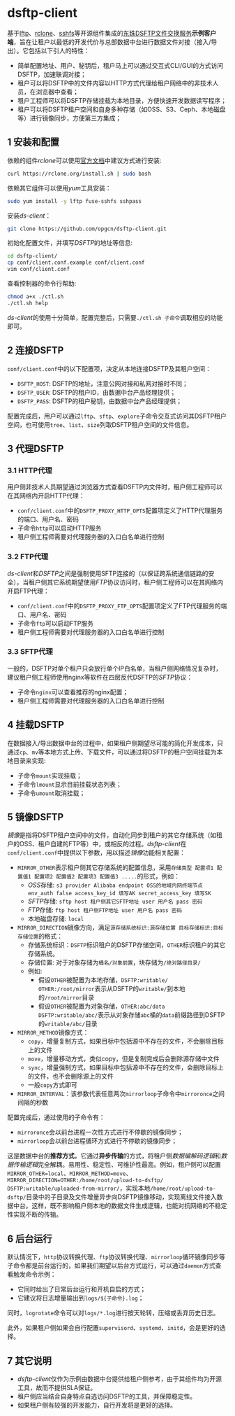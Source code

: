 # dsftp-client

基于[lftp](http://lftp.tech/)、[rclone](https://rclone.org/)、[sshfs](https://github.com/libfuse/sshfs)等开源组件集成的[东珠DSFTP文件交换服务](http://dsftp.opg.cn)**示例客户端**，旨在让租户以最低的开发代价与总部数据中台进行数据文件对接（接入/导出）。它包括以下引人的特性：

- 简单配置地址、用户、秘钥后，租户马上可以通过交互式CLI/GUI的方式访问DSFTP，加速联调对接；
- 租户可以将DSFTP中的文件内容以HTTP方式代理给租户网络中的非技术人员，在浏览器中查看；
- 租户工程师可以将DSFTP存储挂载为本地目录，方便快速开发数据读写程序；
- 租户可以将DSFTP租户空间和自身多种存储（如OSS、S3、Ceph、本地磁盘等）进行镜像同步，方便第三方集成；

## 1 安装和配置

依赖的组件*rclone*可以使用[官方文档](https://rclone.org/install/)中建议方式进行安装:
```bash
curl https://rclone.org/install.sh | sudo bash
```

依赖其它组件可以使用*yum*工具安装：
```bash
sudo yum install -y lftp fuse-sshfs sshpass
```

安装*ds-client*：
```bash
git clone https://github.com/opgcn/dsftp-client.git
```

初始化配置文件，并填写*DSFTP*的地址等信息:
```bash
cd dsftp-client/
cp conf/client.conf.example conf/client.conf
vim conf/client.conf
```

查看控制器的命令行帮助:
```bash
chmod a+x ./ctl.sh
./ctl.sh help
```

*ds-client*的使用十分简单，配置完整后，只需要`./ctl.sh 子命令`调取相应的功能即可。

## 2 连接DSFTP

`conf/client.conf`中的以下配置项，决定从本地连接DSFTP及其租户空间：
- `DSFTP_HOST`: DSFTP的地址，注意公网对接和私网对接时不同；
- `DSFTP_USER`: DSFTP的租户ID，由数据中台产品经理提供；
- `DSFTP_PASS`: DSFTP的租户秘钥，由数据中台产品经理提供；

配置完成后，用户可以通过`lftp`、`sftp`、`explore`子命令交互式访问其DSFTP租户空间，也可使用`tree`、`list`、`size`列取DSFTP租户空间的文件信息。

## 3 代理DSFTP

### 3.1 HTTP代理

用户侧非技术人员期望通过浏览器方式查看DSFTP内文件时，租户侧工程师可以在其网络内开启HTTP代理：
- `conf/client.conf`中的`DSFTP_PROXY_HTTP_OPTS`配置项定义了HTTP代理服务的端口、用户名、密码
- 子命令`http`可以启动HTTP服务
- 租户侧工程师需要对代理服务器的入口白名单进行控制

### 3.2 FTP代理

*ds-client*和*DSFTP*之间是强制使用SFTP连接的（以保证跨系统通信链路的安全），当租户侧其它系统期望使用*FTP*协议访问时，租户侧工程师可以在其网络内开启FTP代理：
- `conf/client.conf`中的`DSFTP_PROXY_FTP_OPTS`配置项定义了FTP代理服务的端口、用户名、密码
- 子命令`ftp`可以启动FTP服务
- 租户侧工程师需要对代理服务器的入口白名单进行控制

### 3.3 SFTP代理

一般的，DSFTP对单个租户只会放行单个IP白名单，当租户侧网络情况复杂时，建议租户侧工程师使用nginx等软件在四层反代DSFTP的*SFTP*协议：
- 子命令`nginx`可以查看推荐的nginx配置；
- 租户侧工程师需要对代理服务器的入口白名单进行控制

## 4 挂载DSFTP

在数据接入/导出数据中台的过程中，如果租户侧期望尽可能的简化开发成本，只通过`cp`、`mv`等本地方式上传、下载文件，可以通过将DSFTP的租户空间挂载为本地目录来实现:
- 子命令`mount`实现挂载；
- 子命令`lmount`显示目前挂载状态列表；
- 子命令`umount`取消挂载；

## 5 镜像DSFTP

*镜像*是指将DSFTP租户空间中的文件，自动化同步到租户的其它存储系统（如租户的OSS、租户自建的FTP等）中，或相反的过程。*dsftp-client*在`conf/client.conf`中提供以下参数，用以描述*镜像*功能相关配置：
- `MIRROR_OTHER`表示租户侧其它存储系统的配置信息，采用`存储类型 配置项1 配置值1 配置项2 配置值2 配置项3 配置值3 .....`的形式，例如：
  - *OSS*存储: `s3 provider Alibaba endpoint OSS的地域内网终端节点 env_auth false access_key_id 填写AK secret_access_key 填写SK`
  - *SFTP*存储: `sftp host 租户侧其它SFTP地址 user 用户名 pass 密码`
  - *FTP*存储: `ftp host 租户侧FTP地址 user 用户名 pass 密码`
  - 本地磁盘存储: `local`
- `MIRROR_DIRECTION`镜像方向，满足`源存储系统标识:源存储位置 目标存储标识:目标存储位置`的格式：
  - 存储系统标识：`DSFTP`标识租户的DSFTP存储空间，`OTHER`标识租户的其它存储系统。
  - 存储位置: 对于对象存储为`桶名/对象前置`，块存储为`/绝对路径目录/`
  - 例如:
    - 假设`OTHER`被配置为本地存储，`DSFTP:writable/ OTHER:/root/mirror`表示从DSFTP的`writable/`到本地的`/root/mirror`目录
    - 假设`OTHER`被配置为对象存储，`OTHER:abc/data DSFTP:writable/abc/`表示从对象存储`abc`桶的`data`前缀路径到DSFTP的`writable/abc/`目录
- `MIRROR_METHOD`镜像方式：
  - `copy`，增量复制方式，如果目标中包括源中不存在的文件，不会删除目标上的文件
  - `move`，增量移动方式，类似copy，但是复制完成后会删除源存储中文件
  - `sync`，增量强制方式，如果目标中包括源中不存在的文件，会删除目标上的文件，也不会删除源上的文件
  - 一般`copy`方式即可
- `MIRROR_INTERVAL`：该参数代表任意两次`mirrorloop`子命令中`mirroronce`之间间隔的秒数

配置完成后，通过使用的子命令有：
- `mirroronce`会以前台进程一次性方式进行不停歇的镜像同步；
- `mirrorloop`会以前台进程循环方式进行不停歇的镜像同步；

这是数据中台的**推荐方式**，它通过**异步传输**的方式，将租户侧*数据编解码逻辑*和*数据传输逻辑*完全解耦。易用性、稳定性、可维护性最高。例如，租户侧可以配置`MIRROR_OTHER=local`、`MIRROR_METHOD=move`、`MIRROR_DIRECTION=OTHER:/home/root/upload-to-dsftp/ DSFTP:writable/uploaded-from-mirror/`，实现本地`/home/root/upload-to-dsftp/`目录中的子目录及文件增量异步向DSFTP镜像移动，实现离线文件接入数据中台。这样，既不影响租户侧本地的数据文件生成逻辑，也能对抗网络的不稳定性实现不断的传输。

## 6 后台运行

默认情况下，`http`协议转换代理、`ftp`协议转换代理、`mirrorloop`循环镜像同步等子命令都是前台运行的，如果我们期望以后台方式运行，可以通过`daemon`方式查看触发命令示例：
- 它同时给出了日常后台运行和开机自启的方式；
- 它建议将日志增量输出到`logs/${子命令}.log`；

同时，`logrotate`命令可以对`logs/*.log`进行按天轮转，压缩或丢弃历史日志。

此外，如果租户侧如果会自行配置`supervisord`、`systemd`、`initd`，会是更好的选择。

## 7 其它说明

- *dsftp-client*仅作为示例由数据中台提供给租户侧参考，由于其组件均为开源工具，故而不提供SLA保证。
- 租户侧应当结合自身特点自选访问DSFTP的工具，并保障稳定性。
- 如果租户侧有较强的开发能力，自行开发将是更好的选择。

